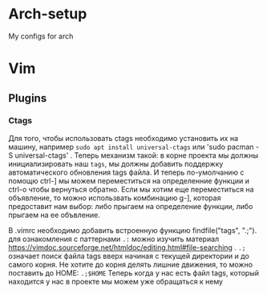 # Arch-setup
My configs for arch

# Vim 
## Plugins 
### Ctags
Для того, чтобы использовать ctags необходимо установить их на машину, например `sudo apt install universal-ctags` или 'sudo pacman -S universal-ctags' . Теперь механизм такой: в корне проекта мы должны инициализировать наш `tags`, мы должны добавить поддержку автоматического обновления tags файла. И теперь по-умолчанию с помощю ctrl-] мы можем переместиться на определенние функции и ctrl-o чтобы вернуться обратно. Если мы хотим еще переместиться на объявление, то можно использвать комбинацию g-], которая предоставит нам выбор: либо прыгаем на определение функции, либо прыгаем на ее объвление.

В .vimrc необходимо добавить встроенную функцию findfile("tags", ".;"). для ознакомления с паттернами `.:` можно изучить материал https://vimdoc.sourceforge.net/htmldoc/editing.html#file-searching  .  `.;` означает поиск файла tags вверх начиная с текущей директории и до самого корня. Не хотите до корня делять лишние движения, то можно поставить до HOME: `.;$HOME`
Теперь когда у нас есть  файл tags, который находится у нас в проекте мы можем уже обращаться к нему
